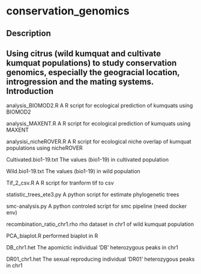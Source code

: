 # conservation_genomics

Description
---
Using citrus (wild kumquat and cultivate kumquat populations) to study conservation genomics, especially the geogracial location, introgression and the mating systems.
Introduction
---
analysis_BIOMOD2.R
A R script for ecological prediction of kumquats using BIOMOD2

analysis_MAXENT.R
A R script for ecological prediction of kumquats using MAXENT

analysisi_nicheROVER.R
A R script for ecological niche overlap of kumquat populations using nicheROVER

Cultivated.bio1-19.txt
The values (bio1-19) in cultivated population

Wild.bio1-19.txt
The values (bio1-19) in wild population

Tif_2_csv.R
A R script for tranform tif to csv

statistic_trees_ete3.py
A python script for estimate phylogenetic trees

smc-analysis.py
A python controled script for smc pipeline (need docker env)

recombination_ratio_chr1.rho
rho dataset in chr1 of wild kumquat population

PCA_biaplot.R
performed biaplot in R

DB_chr1.het
The apomictic individual ‘DB’ heterozygous peaks in chr1

DR01_chr1.het
The sexual reproducing individual ‘DR01’ heterozygous peaks in chr1
